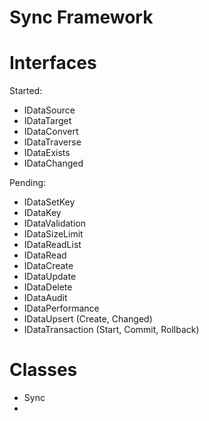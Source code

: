 # Sync Framework

# Interfaces

Started:
- IDataSource
- IDataTarget
- IDataConvert
- IDataTraverse
- IDataExists
- IDataChanged

Pending:
- IDataSetKey
- IDataKey
- IDataValidation
- IDataSizeLimit
- IDataReadList
- IDataRead
- IDataCreate
- IDataUpdate
- IDataDelete
- IDataAudit
- IDataPerformance
- IDataUpsert (Create, Changed)
- IDataTransaction (Start, Commit, Rollback)

# Classes

- Sync
-  



